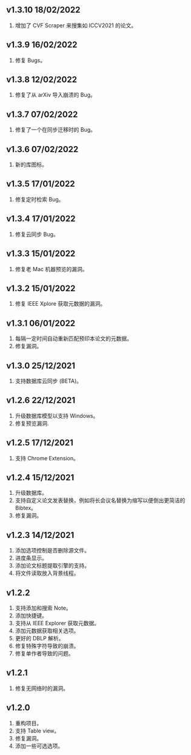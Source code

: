 ## v1.3.10 18/02/2022
1. 增加了 CVF Scraper 来搜集如 ICCV2021 的论文。

## v1.3.9 16/02/2022
1. 修复 Bugs。

## v1.3.8 12/02/2022
1. 修复了从 arXiv 导入崩溃的 Bug。

## v1.3.7 07/02/2022
1. 修复了一个在同步迁移时的 Bug。

## v1.3.6 07/02/2022
1. 新的库图标。

## v1.3.5 17/01/2022
1. 修复定时检索 Bug。

## v1.3.4 17/01/2022
1. 修复云同步 Bug。

## v1.3.3 15/01/2022
1. 修复老 Mac 机器预览的漏洞。

## v1.3.2 15/01/2022
1. 修复 IEEE Xplore 获取元数据的漏洞。

## v1.3.1 06/01/2022
1. 每隔一定时间自动重新匹配预印本论文的元数据。
2. 修复漏洞。

## v1.3.0 25/12/2021
1. 支持数据库云同步 (BETA)。

## v1.2.6 22/12/2021
1. 升级数据库模型以支持 Windows。
2. 修复预览漏洞.

## v1.2.5 17/12/2021
1. 支持 Chrome Extension。

## v1.2.4 15/12/2021
1. 升级数据库。
2. 支持自定义论文发表替换，例如将长会议名替换为缩写以便倒出更简洁的 Bibtex。
3. 修复漏洞。


## v1.2.3 14/12/2021
1. 添加选项控制是否删除源文件。
2. 进度条显示。
3. 添加论文标题提取引擎的支持。
4. 将文件读取放入背景线程。

## v1.2.2
1. 支持添加和搜索 Note。
2. 添加快捷键。
3. 支持从 IEEE Explorer 获取元数据。
4. 添加元数据获取相关选项。
5. 更好的 DBLP 解析。
5. 修复特殊字符导致的崩溃。
6. 修复单作者导致的问题。

## v1.2.1
1. 修复无网络时的漏洞。

## v1.2.0
1. 重构项目。
2. 支持 Table view。
3. 修复漏洞。
4. 添加一些可选选项。